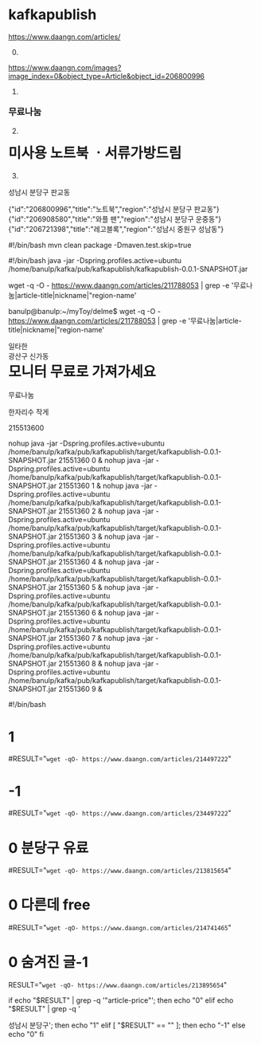 # kafkapublish

https://www.daangn.com/articles/

0.
https://www.daangn.com/images?image_index=0&object_type=Article&object_id=206800996

1.
<p id="article-price-nanum" property="schema:price" content="0.0" style="font-size:18px; font-weight:bold;">
            무료나눔
        </p>

2.
<h1 property="schema:name" id="article-title" style="margin-top:0px;">미사용  노트북 ㆍ서류가방드림</h1>

3.
<div id="region-name">성남시 분당구 판교동</div>

{"id":"206800996","title":"노트북","region":"성남시 분당구 판교동"}
{"id":"206908580","title":"와플 팬","region":"성남시 분당구 운중동"}
{"id":"206721398","title":"레고블록","region":"성남시 중원구 성남동"}

#!/bin/bash
mvn clean package -Dmaven.test.skip=true

#!/bin/bash
java -jar -Dspring.profiles.active=ubuntu /home/banulp/kafka/pub/kafkapublish/kafkapublish-0.0.1-SNAPSHOT.jar

wget -q -O - https://www.daangn.com/articles/211788053 | grep -e '무료나눔\|article-title\|nickname\|"region-name'

banulp@banulp:~/myToy/delme$ wget -q -O - https://www.daangn.com/articles/211788053 | grep -e '무료나눔\|article-title\|nickname\|"region-name'
<div id="nickname">일타한</div>
<div id="region-name">광산구 신가동</div>
<h1 property="schema:name" id="article-title" style="margin-top:0px;">모니터 무료로 가져가세요</h1>
무료나눔

한자리수 작게

215513600


nohup java -jar -Dspring.profiles.active=ubuntu /home/banulp/kafka/pub/kafkapublish/target/kafkapublish-0.0.1-SNAPSHOT.jar 21551360 0 &
nohup java -jar -Dspring.profiles.active=ubuntu /home/banulp/kafka/pub/kafkapublish/target/kafkapublish-0.0.1-SNAPSHOT.jar 21551360 1 &
nohup java -jar -Dspring.profiles.active=ubuntu /home/banulp/kafka/pub/kafkapublish/target/kafkapublish-0.0.1-SNAPSHOT.jar 21551360 2 &
nohup java -jar -Dspring.profiles.active=ubuntu /home/banulp/kafka/pub/kafkapublish/target/kafkapublish-0.0.1-SNAPSHOT.jar 21551360 3 &
nohup java -jar -Dspring.profiles.active=ubuntu /home/banulp/kafka/pub/kafkapublish/target/kafkapublish-0.0.1-SNAPSHOT.jar 21551360 4 &
nohup java -jar -Dspring.profiles.active=ubuntu /home/banulp/kafka/pub/kafkapublish/target/kafkapublish-0.0.1-SNAPSHOT.jar 21551360 5 &
nohup java -jar -Dspring.profiles.active=ubuntu /home/banulp/kafka/pub/kafkapublish/target/kafkapublish-0.0.1-SNAPSHOT.jar 21551360 6 &
nohup java -jar -Dspring.profiles.active=ubuntu /home/banulp/kafka/pub/kafkapublish/target/kafkapublish-0.0.1-SNAPSHOT.jar 21551360 7 &
nohup java -jar -Dspring.profiles.active=ubuntu /home/banulp/kafka/pub/kafkapublish/target/kafkapublish-0.0.1-SNAPSHOT.jar 21551360 8 &
nohup java -jar -Dspring.profiles.active=ubuntu /home/banulp/kafka/pub/kafkapublish/target/kafkapublish-0.0.1-SNAPSHOT.jar 21551360 9 &



#!/bin/bash
# 1
#RESULT="`wget -qO- https://www.daangn.com/articles/214497222`"
# -1
#RESULT="`wget -qO- https://www.daangn.com/articles/234497222`"
# 0 분당구 유료
#RESULT="`wget -qO- https://www.daangn.com/articles/213815654`"
# 0 다른데 free
#RESULT="`wget -qO- https://www.daangn.com/articles/214741465`"
# 0 숨겨진 글-1
RESULT="`wget -qO- https://www.daangn.com/articles/213895654`"



if echo "$RESULT" | grep -q '"article-price"'; then
echo "0"
elif echo "$RESULT" | grep -q '<div id="region-name">성남시 분당구'; then
echo "1"
elif [ "$RESULT" == "" ]; then
echo "-1"
else
echo "0"
fi

